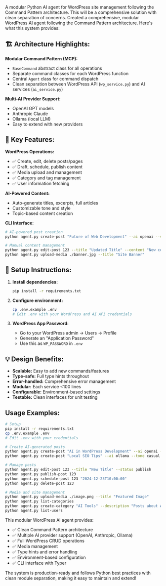 A modular Python AI agent for WordPress site management following the Command Pattern architecture. This will be a comprehensive solution with clean separation of concerns. Created a comprehensive, modular WordPress AI agent following the Command Pattern architecture. Here's what this system provides:

## 🏗️ **Architecture Highlights:**

**Modular Command Pattern (MCP):**
- `BaseCommand` abstract class for all operations
- Separate command classes for each WordPress function
- Central `Agent` class for command dispatch
- Clean separation between WordPress API (`wp_service.py`) and AI services (`ai_service.py`)

**Multi-AI Provider Support:**
- OpenAI GPT models
- Anthropic Claude
- Ollama (local LLM)
- Easy to extend with new providers

## 🚀 **Key Features:**

**WordPress Operations:**
- ✅ Create, edit, delete posts/pages
- ✅ Draft, schedule, publish content
- ✅ Media upload and management
- ✅ Category and tag management
- ✅ User information fetching

**AI-Powered Content:**
- Auto-generate titles, excerpts, full articles
- Customizable tone and style
- Topic-based content creation

**CLI Interface:**
```bash
# AI-powered post creation
python agent.py create-post "Future of Web Development" --ai openai --status publish

# Manual content management  
python agent.py edit-post 123 --title "Updated Title" --content "New content"
python agent.py upload-media ./banner.jpg --title "Site Banner"
```

## 🔧 **Setup Instructions:**

1. **Install dependencies:**
   ```bash
   pip install -r requirements.txt
   ```

2. **Configure environment:**
   ```bash
   cp .env.example .env
   # Edit .env with your WordPress and AI API credentials
   ```

3. **WordPress App Password:**
   - Go to your WordPress admin → Users → Profile
   - Generate an "Application Password"
   - Use this as `WP_PASSWORD` in `.env`

## 💡 **Design Benefits:**

- **Scalable:** Easy to add new commands/features
- **Type-safe:** Full type hints throughout
- **Error-handled:** Comprehensive error management
- **Modular:** Each service <100 lines
- **Configurable:** Environment-based settings
- **Testable:** Clean interfaces for unit testing

## Usage Examples:

```bash
# Setup
pip install -r requirements.txt
cp .env.example .env
# Edit .env with your credentials

# Create AI-generated posts
python agent.py create-post "AI in WordPress Development" --ai openai --status publish
python agent.py create-post "Local SEO Tips" --ai ollama --tone casual

# Manage posts
python agent.py edit-post 123 --title "New Title" --status publish
python agent.py publish-post 123
python agent.py schedule-post 123 "2024-12-25T10:00:00"
python agent.py delete-post 123

# Media and site management
python agent.py upload-media ./image.png --title "Featured Image"
python agent.py list-categories
python agent.py create-category "AI Tools" --description "Posts about AI tools"
python agent.py list-users
```

This modular WordPress AI agent provides:
- ✅ Clean Command Pattern architecture
- ✅ Multiple AI provider support (OpenAI, Anthropic, Ollama)
- ✅ Full WordPress CRUD operations
- ✅ Media management
- ✅ Type hints and error handling
- ✅ Environment-based configuration
- ✅ CLI interface with Typer

The system is production-ready and follows Python best practices with clean module separation, making it easy to maintain and extend!